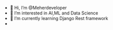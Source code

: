 - 👋 Hi, I’m @Meherdeveloper
- 👀 I’m interested in AI,ML and Data Science
- 🌱 I’m currently learning Django Rest framework
- 

